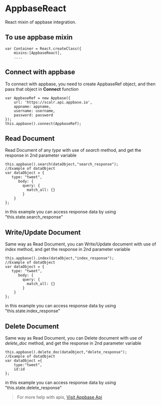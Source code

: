 # AppbaseReact
React mixin of appbase integration. 

## To use appbase mixin
```
var Container = React.createClass({
    mixins:[AppbaseReact],
    ....
```

##  Connect with appbase
To connect with appbase, you need to create AppbaseRef object, and then pass that object in **Connect** function
```
var AppbaseRef = new Appbase({
    url: 'https://scalr.api.appbase.io',
    appname: appname,
    username: username,
    password: password
});
this.appbase().connect(AppbaseRef);
```        
## Read Document
 Read Document of any *type* with use of *search* method, and get the response in 2nd parameter variable
```
this.appbase().search(dataObject,"search_response");
//Example of dataObject
var dataObject = {
   type: "tweet",
      body: {
        query: {
          match_all: {}
        }
    }
};
```
in this example you can access response data by using "this.state.search_response"

## Write/Update Document
 Same way as Read Document, you can Write/Update document with use of *index* method, and get the response in 2nd parameter variable
```
this.appbase().index(dataObject,"index_response");
//Example of dataObject
var dataObject = {
   type: "tweet",
      body: {
        query: {
          match_all: {}
        }
    }
};
```
in this example you can access response data by using "this.state.index_response"

## Delete Document
 Same way as Read Document, you can Delete document with use of *delete_doc* method, and get the response in 2nd parameter variable
```
this.appbase().delete_doc(dataObject,"delete_response");
//Example of dataObject
var dataObject ={
    type:"tweet",
    id:id
};
```
in this example you can access response data by using "this.state.delete_response"

> For more help with apis, [Visit Appbase Api](http://docs.appbase.io/scalr/javascript/api-reference.html)
